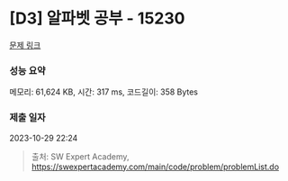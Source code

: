 # [D3] 알파벳 공부 - 15230 

[문제 링크](https://swexpertacademy.com/main/code/problem/problemDetail.do?contestProbId=AYLnMQT6vPADFATf) 

### 성능 요약

메모리: 61,624 KB, 시간: 317 ms, 코드길이: 358 Bytes

### 제출 일자

2023-10-29 22:24



> 출처: SW Expert Academy, https://swexpertacademy.com/main/code/problem/problemList.do